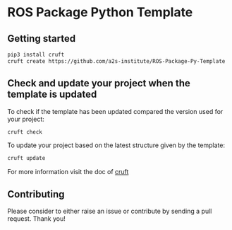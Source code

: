 # ROS Package Python Template



## Getting started
```bash
pip3 install cruft
cruft create https://github.com/a2s-institute/ROS-Package-Py-Template
```

## Check and update your project when the template is updated
To check if the template has been updated compared the version used for your project:
```bash
cruft check
```

To update your project based on the latest structure given by the template:
```bash
cruft update 
```

For more information visit the doc of [cruft](https://cruft.github.io/cruft/#updating-a-project)

## Contributing
Please consider to either raise an issue or contribute by sending a pull request. Thank you!